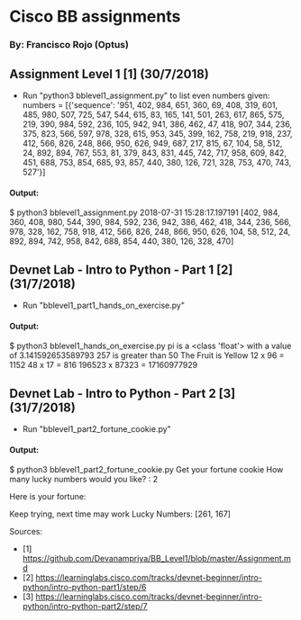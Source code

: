 # Cisco BB assignments 

### By: Francisco Rojo (Optus)

## Assignment Level 1 [1]  (30/7/2018)
- Run "python3 bblevel1_assignment.py" to list even numbers given:
numbers = [{'sequence': '951, 402, 984, 651, 360, 69, 408, 319, 601, 485, 980, 507, 725, 547, 544, 615, 83, 165, 141, 501, 263, 617, 865, 575, 219, 390, 984, 592, 236, 105, 942, 941, 386, 462, 47, 418, 907, 344, 236, 375, 823, 566, 597, 978, 328, 615, 953, 345, 399, 162, 758, 219, 918, 237, 412, 566, 826, 248, 866, 950, 626, 949, 687, 217, 815, 67, 104, 58, 512, 24, 892, 894, 767, 553, 81, 379, 843, 831, 445, 742, 717, 958, 609, 842, 451, 688, 753, 854, 685, 93, 857, 440, 380, 126, 721, 328, 753, 470, 743, 527'}]
#### Output:
$ python3 bblevel1_assignment.py 
2018-07-31 15:28:17.197191
[402, 984, 360, 408, 980, 544, 390, 984, 592, 236, 942, 386, 462, 418, 344, 236, 566, 978, 328, 162, 758, 918, 412, 566, 826, 248, 866, 950, 626, 104, 58, 512, 24, 892, 894, 742, 958, 842, 688, 854, 440, 380, 126, 328, 470]

## Devnet Lab - Intro to Python - Part 1 [2]  (31/7/2018)
- Run "bblevel1_part1_hands_on_exercise.py"
#### Output:
$ python3 bblevel1_hands_on_exercise.py 
pi is a  <class 'float'> with a value of  3.141592653589793
257  is greater than 50
The Fruit is  Yellow
12  x  96  =  1152
48  x  17  =  816
196523  x  87323  =  17160977929

## Devnet Lab - Intro to Python - Part 2 [3]   (31/7/2018)
- Run "bblevel1_part2_fortune_cookie.py"
#### Output:
$ python3 bblevel1_part2_fortune_cookie.py 
Get your fortune cookie
How many lucky numbers would you like? : 2

Here is your fortune:

Keep trying, next time may work
Lucky Numbers: [261, 167]


Sources:
- [1] https://github.com/Devanampriya/BB_Level1/blob/master/Assignment.md
- [2] https://learninglabs.cisco.com/tracks/devnet-beginner/intro-python/intro-python-part1/step/6
- [3] https://learninglabs.cisco.com/tracks/devnet-beginner/intro-python/intro-python-part2/step/7